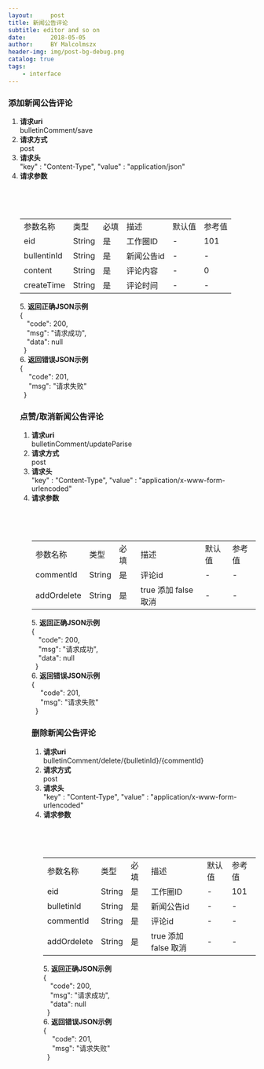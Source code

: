 ```yaml
---
layout:     post
title: 新闻公告评论
subtitle: editor and so on 
date:       2018-05-05
author:     BY Malcolmszx
header-img: img/post-bg-debug.png
catalog: true
tags:
    - interface
---
```

### 添加新闻公告评论

1. **请求uri**<br>
bulletinComment/save
2. **请求方式**<br>
post
3. **请求头**<br>
"key" : "Content-Type",  "value" : "application/json"
4. **请求参数**
     <table>
        <tr>
            <td>参数名称</td> <td>类型</td> <td>必填</td> <td>描述</td> <td>默认值</td> <td>参考值</td>
        </tr>
        <tr>
            <td>eid</td> <td>String</td> <td>是</td> <td>工作圈ID</td> <td> -  </td> <td>101</td>
        </tr>
         <tr>
            <td>bullentinId</td> <td>String</td> <td>是</td> <td>新闻公告id</td> <td> - </td> <td>-</td>
        </tr>
        <tr>
            <td>content</td> <td>String</td> <td>是</td> <td>评论内容</td> <td> -  </td> <td>0</td>
        </tr>
         <tr>
            <td>createTime</td> <td>String</td> <td>是</td> <td>评论时间</td> <td> -  </td><td>-</td>
         </tr>
    </table> 
5. **返回正确JSON示例**<br> 
    {<br>
        &emsp;"code": 200,<br>
        &emsp;"msg": "请求成功",<br>
        &emsp;"data": null<br> 
    }<br>
6. **返回错误JSON示例**<br>
    {<br>
       &emsp; "code": 201,<br>
       &emsp; "msg": "请求失败"<br>
    }<br>
    
### 点赞/取消新闻公告评论

1. **请求uri**<br>
bulletinComment/updateParise
2. **请求方式**<br>
post
3. **请求头**<br>
"key" : "Content-Type",  "value" : "application/x-www-form-urlencoded"
4. **请求参数**
     <table>
        <tr>
            <td>参数名称</td> <td>类型</td> <td>必填</td> <td>描述</td> <td>默认值</td> <td>参考值</td>
        </tr>
        <tr>
            <td>commentId</td> <td>String</td> <td>是</td> <td>评论id</td> <td> -  </td> <td>-</td>
        </tr>
         <tr>
            <td>addOrdelete</td> <td>String</td> <td>是</td> <td>true 添加 false 取消</td> <td> -  </td><td>-</td>
         </tr>
    </table> 
5. **返回正确JSON示例**<br> 
    {<br>
        &emsp;"code": 200,<br>
        &emsp;"msg": "请求成功",<br>
        &emsp;"data": null<br> 
    }<br>
6. **返回错误JSON示例**<br>
    {<br>
       &emsp; "code": 201,<br>
       &emsp; "msg": "请求失败"<br>
    }<br>
    
### 删除新闻公告评论

1. **请求uri**<br>
bulletinComment/delete/{bulletinId}/{commentId}
2. **请求方式**<br>
post
3. **请求头**<br>
"key" : "Content-Type",  "value" : "application/x-www-form-urlencoded"
4. **请求参数**
     <table>
        <tr>
            <td>参数名称</td> <td>类型</td> <td>必填</td> <td>描述</td> <td>默认值</td> <td>参考值</td>
        </tr>
        <tr>
            <td>eid</td> <td>String</td> <td>是</td> <td>工作圈ID</td> <td> -  </td> <td>101</td>
        </tr>
        <tr>
            <td>bulletinId</td> <td>String</td> <td>是</td> <td>新闻公告id</td> <td> -  </td> <td>-</td>
        </tr>
        <tr>
            <td>commentId</td> <td>String</td> <td>是</td> <td>评论id</td> <td> -  </td> <td>-</td>
        </tr>
         <tr>
            <td>addOrdelete</td> <td>String</td> <td>是</td> <td>true 添加 false 取消</td> <td> -  </td><td>-</td>
         </tr>
    </table> 
5. **返回正确JSON示例**<br> 
    {<br>
        &emsp;"code": 200,<br>
        &emsp;"msg": "请求成功",<br>
        &emsp;"data": null<br> 
    }<br>
6. **返回错误JSON示例**<br>
    {<br>
       &emsp; "code": 201,<br>
       &emsp; "msg": "请求失败"<br>
    }<br>

